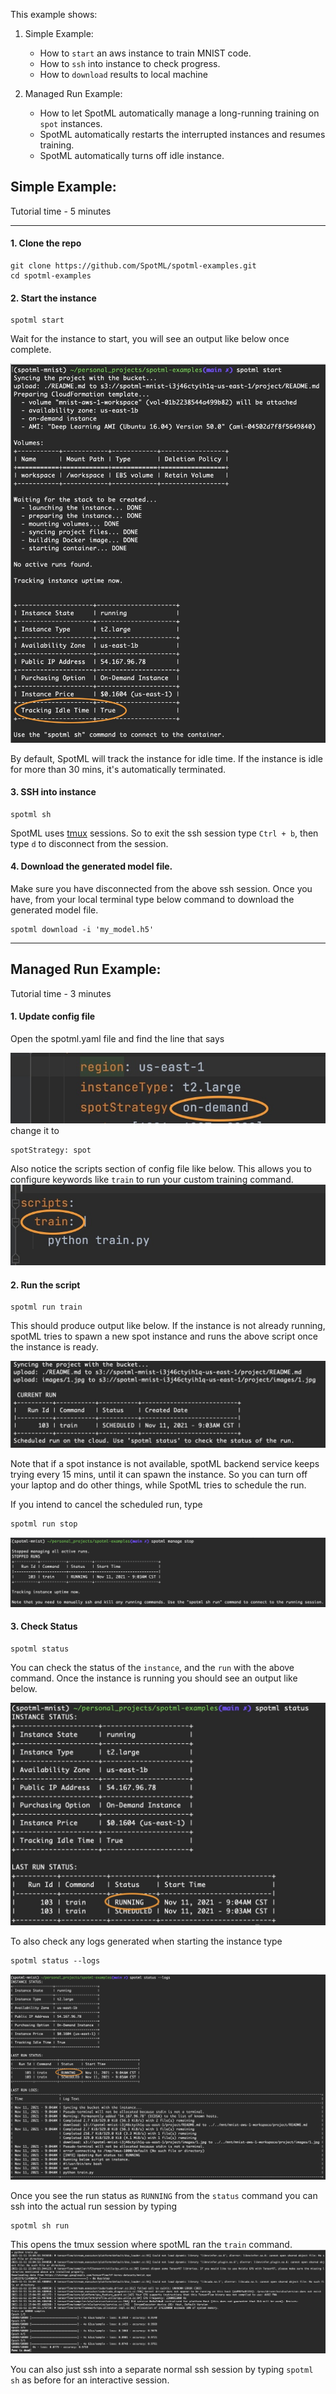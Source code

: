 This example shows:
1. Simple Example: 
   * How to `start` an aws instance to train MNIST code.
   * How to `ssh` into instance to check progress.
   * How to `download` results to local machine


2. Managed Run Example: 
   * How to let SpotML automatically manage a long-running training on `spot` instances. 
   * SpotML automatically restarts the interrupted instances and resumes training.
   * SpotML automatically turns off idle instance.

## Simple Example: 
Tutorial time - 5 minutes

----------

#### 1. Clone the repo
```
git clone https://github.com/SpotML/spotml-examples.git 
cd spotml-examples
```

#### 2. Start the instance
```
spotml start
```
Wait for the instance to start, you will see an output like below once complete.

![alt text](images/1.jpg)

By default, SpotML will track the instance for idle time. If the instance is idle for more than 30 mins, it's automatically terminated.
#### 3. SSH into instance
```
spotml sh
```
SpotML uses [tmux](https://github.com/tmux/tmux/wiki) sessions.
So to exit the ssh session type `Ctrl + b`, then type `d` to disconnect from the session.


#### 4. Download the generated model file.
Make sure you have disconnected from the above ssh session. Once you have, from your local terminal type below command to download the generated model file. 
```
spotml download -i 'my_model.h5'
```

----------

## Managed Run Example: 
Tutorial time - 3 minutes

#### 1. Update config file
Open the spotml.yaml file and find the line that says

![alt text](images/7.jpg)
change it to 
```angular2html
spotStrategy: spot
```
Also notice the scripts section of config file like below. This allows you to configure keywords like `train` to run  your custom training command.
![alt text](images/6.jpg)


#### 2. Run the script
```
spotml run train
```
This should produce output like below. If the instance is not already running, 
spotML tries to spawn a new spot instance and runs the above script 
once the instance is ready.

![alt text](images/2.jpg)

Note that if a spot instance is not available, spotML backend service keeps 
trying every 15 mins, until it can spawn the instance.
So you can turn off your laptop and do other things, while SpotML tries to 
schedule the run. 

If you intend to cancel the scheduled run, type 
```
spotml run stop
```
![alt text](images/stop.jpg) 

#### 3. Check Status
```
spotml status
```
You can check the status of the `instance`, and the `run` with the above command.
Once the instance is running you should see an output like below. 

![alt text](images/status.jpg)

To also check any logs generated when starting the instance type  
```angular2html
spotml status --logs
```
![alt text](images/logs.jpg)

Once you see the run status as `RUNNING` from the `status` command you can ssh into the actual run session by typing
```angular2html
spotml sh run
```
This opens the tmux session where spotML ran the `train` command. 
![alt text](images/tmux.jpg)

You can also just ssh into a separate normal ssh
session by typing `spotml sh` as before for an interactive
session.